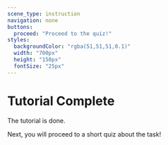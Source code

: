 ```yaml
---
scene_type: instruction
navigation: none
buttons:
  proceed: "Proceed to the quiz!"
styles:
  backgroundColor: "rgba(51,51,51,0.1)"
  width: "700px"
  height: "150px"
  fontSize: "25px"
---
```


# Tutorial Complete

The tutorial is done.

Next, you will proceed to a short quiz about the task!